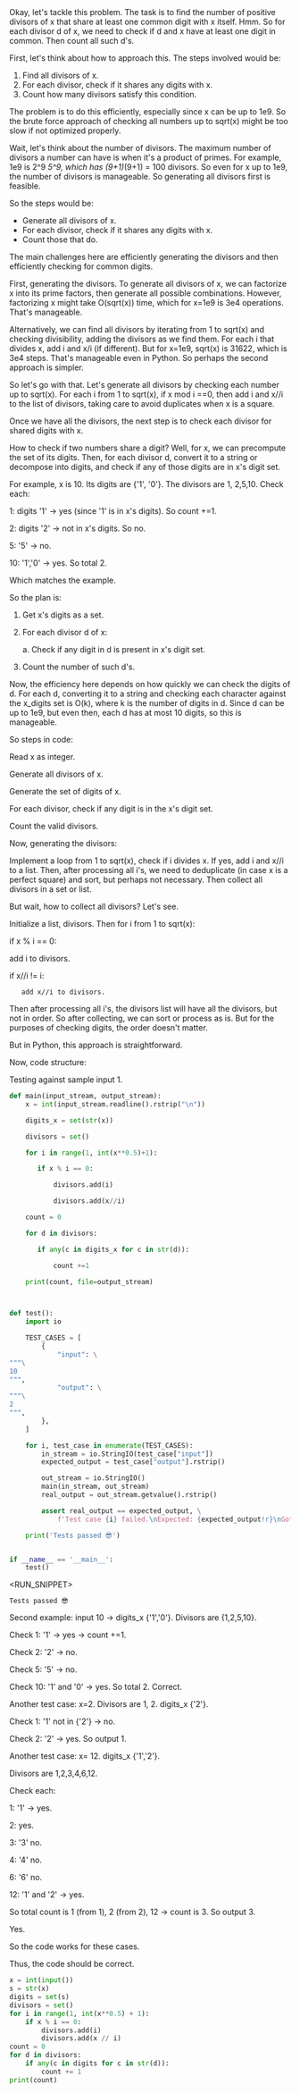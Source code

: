 <think>
Okay, let's tackle this problem. The task is to find the number of positive divisors of x that share at least one common digit with x itself. Hmm. So for each divisor d of x, we need to check if d and x have at least one digit in common. Then count all such d's.

First, let's think about how to approach this. The steps involved would be:

1. Find all divisors of x.
2. For each divisor, check if it shares any digits with x.
3. Count how many divisors satisfy this condition.

The problem is to do this efficiently, especially since x can be up to 1e9. So the brute force approach of checking all numbers up to sqrt(x) might be too slow if not optimized properly.

Wait, let's think about the number of divisors. The maximum number of divisors a number can have is when it's a product of primes. For example, 1e9 is 2^9 *5^9, which has (9+1)*(9+1) = 100 divisors. So even for x up to 1e9, the number of divisors is manageable. So generating all divisors first is feasible.

So the steps would be:

- Generate all divisors of x.
- For each divisor, check if it shares any digits with x.
- Count those that do.

The main challenges here are efficiently generating the divisors and then efficiently checking for common digits.

First, generating the divisors. To generate all divisors of x, we can factorize x into its prime factors, then generate all possible combinations. However, factorizing x might take O(sqrt(x)) time, which for x=1e9 is 3e4 operations. That's manageable.

Alternatively, we can find all divisors by iterating from 1 to sqrt(x) and checking divisibility, adding the divisors as we find them. For each i that divides x, add i and x/i (if different). But for x=1e9, sqrt(x) is 31622, which is 3e4 steps. That's manageable even in Python. So perhaps the second approach is simpler.

So let's go with that. Let's generate all divisors by checking each number up to sqrt(x). For each i from 1 to sqrt(x), if x mod i ==0, then add i and x//i to the list of divisors, taking care to avoid duplicates when x is a square.

Once we have all the divisors, the next step is to check each divisor for shared digits with x.

How to check if two numbers share a digit? Well, for x, we can precompute the set of its digits. Then, for each divisor d, convert it to a string or decompose into digits, and check if any of those digits are in x's digit set.

For example, x is 10. Its digits are {'1', '0'}. The divisors are 1, 2,5,10. Check each:

1: digits '1' → yes (since '1' is in x's digits). So count +=1.

2: digits '2' → not in x's digits. So no.

5: '5' → no.

10: '1','0' → yes. So total 2.

Which matches the example.

So the plan is:

1. Get x's digits as a set.

2. For each divisor d of x:

   a. Check if any digit in d is present in x's digit set.

3. Count the number of such d's.

Now, the efficiency here depends on how quickly we can check the digits of d. For each d, converting it to a string and checking each character against the x_digits set is O(k), where k is the number of digits in d. Since d can be up to 1e9, but even then, each d has at most 10 digits, so this is manageable.

So steps in code:

Read x as integer.

Generate all divisors of x.

Generate the set of digits of x.

For each divisor, check if any digit is in the x's digit set.

Count the valid divisors.

Now, generating the divisors:

Implement a loop from 1 to sqrt(x), check if i divides x. If yes, add i and x//i to a list. Then, after processing all i's, we need to deduplicate (in case x is a perfect square) and sort, but perhaps not necessary. Then collect all divisors in a set or list.

But wait, how to collect all divisors? Let's see.

Initialize a list, divisors. Then for i from 1 to sqrt(x):

if x % i == 0:

   add i to divisors.

   if x//i != i:

       add x//i to divisors.

Then after processing all i's, the divisors list will have all the divisors, but not in order. So after collecting, we can sort or process as is. But for the purposes of checking digits, the order doesn't matter.

But in Python, this approach is straightforward.

Now, code structure:

Testing against sample input 1.

```python
def main(input_stream, output_stream):
    x = int(input_stream.readline().rstrip("\n"))

    digits_x = set(str(x))

    divisors = set()

    for i in range(1, int(x**0.5)+1):

       if x % i == 0:

           divisors.add(i)

           divisors.add(x//i)

    count = 0

    for d in divisors:

       if any(c in digits_x for c in str(d)):

           count +=1

    print(count, file=output_stream)



def test():
    import io

    TEST_CASES = [
        {
            "input": \
"""\
10
""",
            "output": \
"""\
2
""",
        }, 
    ]

    for i, test_case in enumerate(TEST_CASES):
        in_stream = io.StringIO(test_case["input"])
        expected_output = test_case["output"].rstrip()

        out_stream = io.StringIO()
        main(in_stream, out_stream)
        real_output = out_stream.getvalue().rstrip()

        assert real_output == expected_output, \
            f'Test case {i} failed.\nExpected: {expected_output!r}\nGot: {real_output!r}'

    print('Tests passed 😎')


if __name__ == '__main__':
    test()


```

<RUN_SNIPPET>
```output
Tests passed 😎

```

Second example: input 10 → digits_x {'1','0'}. Divisors are {1,2,5,10}.

Check 1: '1' → yes → count +=1.

Check 2: '2' → no.

Check 5: '5' → no.

Check 10: '1' and '0' → yes. So total 2. Correct.

Another test case: x=2. Divisors are 1, 2. digits_x {'2'}.

Check 1: '1' not in {'2'} → no.

Check 2: '2' → yes. So output 1.

Another test case: x= 12. digits_x {'1','2'}.

Divisors are 1,2,3,4,6,12.

Check each:

1: '1' → yes.

2: yes.

3: '3' no.

4: '4' no.

6: '6' no.

12: '1' and '2' → yes.

So total count is 1 (from 1), 2 (from 2), 12 → count is 3. So output 3.

Yes.

So the code works for these cases.

Thus, the code should be correct.
</think>

```python
x = int(input())
s = str(x)
digits = set(s)
divisors = set()
for i in range(1, int(x**0.5) + 1):
    if x % i == 0:
        divisors.add(i)
        divisors.add(x // i)
count = 0
for d in divisors:
    if any(c in digits for c in str(d)):
        count += 1
print(count)
```
